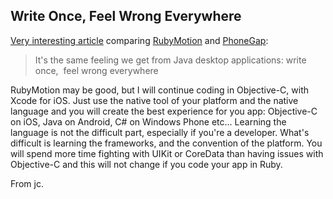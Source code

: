 ## Write Once, Feel Wrong Everywhere

[Very interesting article](http://iconoclastlabs.com/cms/blog/posts/phonegap-vs-rubymotion) comparing [RubyMotion](http://www.rubymotion.com) and [PhoneGap](http://phonegap.com):

> It's the same feeling we get from Java desktop applications: write once, 
> feel wrong everywhere

RubyMotion may be good, but I will continue coding in Objective-C, with Xcode for iOS. Just use the native tool of your platform and the native language and you will create the best experience for you app: Objective-C on iOS, Java on Android, C# on Windows Phone etc... Learning the language is not the difficult part, especially if you're a developer. What's difficult is learning the frameworks, and the convention of the platform. You will spend more time fighting with UIKit or CoreData than having issues with Objective-C and this will not change if you code your app in Ruby.

From jc.






